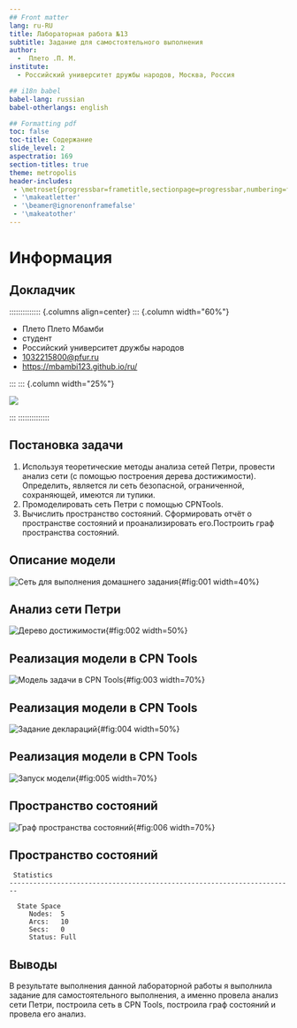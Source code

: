 ```yaml
---
## Front matter
lang: ru-RU
title: Лабораторная работа №13
subtitle: Задание для самостоятельного выполнения
author:
  -  Плето .П. М.
institute:
  - Российский университет дружбы народов, Москва, Россия

## i18n babel
babel-lang: russian
babel-otherlangs: english

## Formatting pdf
toc: false
toc-title: Содержание
slide_level: 2
aspectratio: 169
section-titles: true
theme: metropolis
header-includes:
 - \metroset{progressbar=frametitle,sectionpage=progressbar,numbering=fraction}
 - '\makeatletter'
 - '\beamer@ignorenonframefalse'
 - '\makeatother'
---
```


# Информация

## Докладчик

:::::::::::::: {.columns align=center}
::: {.column width="60%"}

  * Плето Плето Мбамби
  * студент
  * Российский университет дружбы народов
  * [1032215800@pfur.ru](mailto:1032215800@pfur.ru)
  * <https://mbambi123.github.io/ru/>

:::
::: {.column width="25%"}

![](./image/Плето.jpg)

:::
::::::::::::::

## Постановка задачи

1. Используя теоретические методы анализа сетей Петри, провести анализ сети (с помощью построения дерева достижимости). Определить, является ли сеть безопасной, ограниченной, сохраняющей, имеются ли
тупики.
2. Промоделировать сеть Петри с помощью CPNTools.
3. Вычислить пространство состояний. Сформировать отчёт о пространстве состояний и проанализировать его.Построить граф пространства состояний.

## Описание модели

![Сеть для выполнения домашнего задания](image/1.png){#fig:001 width=40%}

## Анализ сети Петри

![Дерево достижимости](image/2.png){#fig:002 width=50%}

## Реализация модели в CPN Tools

![Модель задачи в CPN Tools](image/3.png){#fig:003 width=70%}

## Реализация модели в CPN Tools

![Задание деклараций](image/4.png){#fig:004 width=50%}

## Реализация модели в CPN Tools

![Запуск модели](image/5.png){#fig:005 width=70%}

## Пространство состояний

![Граф пространства состояний](image/6.png){#fig:006 width=70%}

## Пространство состояний

```
 Statistics
------------------------------------------------------------------------

  State Space
     Nodes:  5
     Arcs:   10
     Secs:   0
     Status: Full
```

## Выводы

В результате выполнения данной лабораторной работы я выполнила задание для самостоятельного выполнения, а именно провела анализ сети Петри, построила сеть в CPN Tools, построила граф состояний и провела его анализ.

